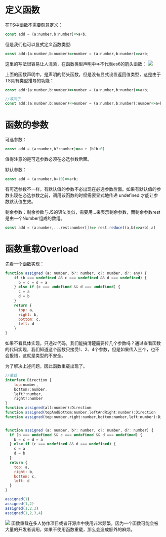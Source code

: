 <!--
 * @Description: 
 * @Author: johe.huang
 * @Date: 2020-08-20 15:48:13
-->
# 定义函数
在TS中函数不需要刻意定义：
```javascript
const add = (a:number,b:number)=>a+b;
```
但是我们也可以显式定义函数类型:
```javascript
const add:(a:number,b:number)=>number = (a:number,b:number)=>a+b;
```
这里的写法很容易让人混淆，在函数类型声明中=>不代表es6的箭头函数：
![](https://tva1.sinaimg.cn/large/007S8ZIlly1ghzozt7l4kj310x0fx40s.jpg)

上面的函数声明中，是声明的箭头函数，但是没有显式设置返回值类型，这是由于TS具有类型推导的功能：
```javascript
const add:(a:number,b:number)=>number = (a:number,b:number)=>a+b;

//等同于
const add:(a:number,b:number)=>number = (a:number,b:number):number=>a+b;
```

# 函数的参数
可选参数：
```javascript
const add = (a:number,b?:number)=>a + (b?b:0)
```
值得注意的是可选参数必须在必选参数后面。

默认参数：
```javascript
const add = (a:number,b=10)=>a+b;
```
有可选参数不一样，有默认值的参数不必出现在必选参数后面。如果有默认值的参数出现在必选参数之前，调用该函数的时候需要显式地传递 undefined 才能让参数默认值生效。

剩余参数：剩余参数与JS的语法类似，需要用...来表示剩余参数，而剩余参数rest是由一个Number组成的数组。
```javascript
const add = (a:number,...rest:number[])=> rest.reduce((a,b)=>a+b),a)
```

# 函数重载Overload
先看一个函数实现：
```javascript
function assigned (a: number, b?: number, c?: number, d?: any) {
    if (b === undefined && c === undefined && d === undefined) {
      b = c = d = a
    } else if (c === undefined && d === undefined) {
      c = a
      d = b
    }
    return {
      top: a,
      right: b,
      bottom: c,
      left: d
    }
}

```
如果不看具体实现，只通过代码，我们能搞清楚需要传几个参数吗？通过查看函数的代码实现，我们知道这个函数只接受1、2、4个参数，但是如果传入三个，也不会报错，这就是类型的不安全。

为了解决上述问题，因此函数重载出现了。

```javascript
//重载
interface Direction {
    top:number,
    bottom?:number, 
    left?:number,
    right?:number
}
function assigned(all:number):Direction
function assigned(topAndBottom:number,leftAndRight:number):Direction
function assigned(top:number,right:number,bottom:number,left:number):Direction


function assigned (a: number, b?: number, c?: number, d?: number) {
  if (b === undefined && c === undefined && d === undefined) {
    b = c = d = a
  } else if (c === undefined && d === undefined) {
    c = a
    d = b
  }
  return {
    top: a,
    right: b,
    bottom: c,
    left: d
  }
}

assigned(1)
assigned(1,2)
assigned(1,2,3)
assigned(1,2,3,4)
```
![](https://tva1.sinaimg.cn/large/007S8ZIlly1ghxdtqd3opj30t00bgmyx.jpg)
函数重载在多人协作项目或者开源库中使用非常频繁，因为一个函数可能会被大量的开发者调用，如果不使用函数重载，那么会造成额外的麻烦。